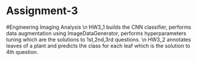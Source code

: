 # Assignment-3
#Engineering Imaging Analysis
\n HW3_1 builds the CNN classifier, performs data augmentation using ImageDataGenerator, performs hyperparameters tuning which are the solutions to 1st,2nd,3rd questions.
\n HW3_2 annotates leaves of a plant and predicts the class for each leaf which is the solution to 4th question.
